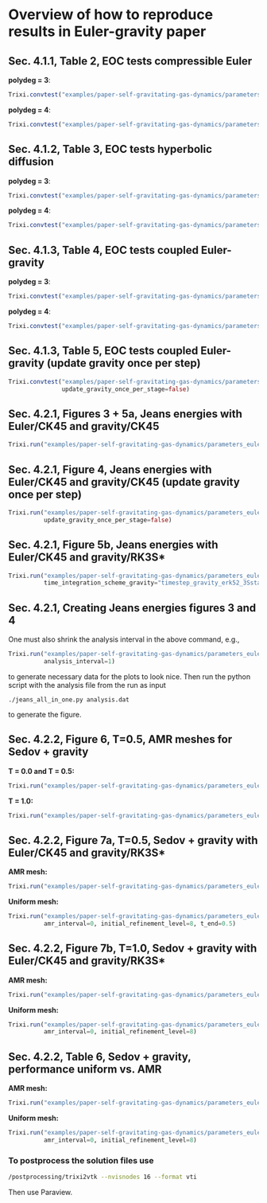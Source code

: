 # Overview of how to reproduce results in Euler-gravity paper

## Sec. 4.1.1, Table 2, EOC tests compressible Euler
**polydeg = 3**:
```julia
Trixi.convtest("examples/paper-self-gravitating-gas-dynamics/parameters_euler_eoc_test.toml", 4)
```

**polydeg = 4**:
```julia
Trixi.convtest("examples/paper-self-gravitating-gas-dynamics/parameters_euler_eoc_test.toml", 4, polydeg=4)
```

## Sec. 4.1.2, Table 3, EOC tests hyperbolic diffusion
**polydeg = 3**:
```julia
Trixi.convtest("examples/paper-self-gravitating-gas-dynamics/parameters_hyp_diff_eoc_test.toml", 4)
```

**polydeg = 4**:
```julia
Trixi.convtest("examples/paper-self-gravitating-gas-dynamics/parameters_hyp_diff_eoc_test.toml", 4, polydeg=4)
```

## Sec. 4.1.3, Table 4, EOC tests coupled Euler-gravity
**polydeg = 3**:
```julia
Trixi.convtest("examples/paper-self-gravitating-gas-dynamics/parameters_eulergravity_eoc_test.toml", 4)
```

**polydeg = 4**:
```julia
Trixi.convtest("examples/paper-self-gravitating-gas-dynamics/parameters_eulergravity_eoc_test.toml", 4, polydeg=4)
```

## Sec. 4.1.3, Table 5, EOC tests coupled Euler-gravity (update gravity once per step)
```julia
Trixi.convtest("examples/paper-self-gravitating-gas-dynamics/parameters_eulergravity_eoc_test.toml", 4,
               update_gravity_once_per_stage=false)
```

## Sec. 4.2.1, Figures 3 + 5a, Jeans energies with Euler/CK45 and gravity/CK45
```julia
Trixi.run("examples/paper-self-gravitating-gas-dynamics/parameters_euler_gravity_jeans_instability.toml")
```

## Sec. 4.2.1, Figure 4, Jeans energies with Euler/CK45 and gravity/CK45 (update gravity once per step)
```julia
Trixi.run("examples/paper-self-gravitating-gas-dynamics/parameters_euler_gravity_jeans_instability.toml",
          update_gravity_once_per_stage=false)
```

## Sec. 4.2.1, Figure 5b, Jeans energies with Euler/CK45 and gravity/RK3S*
```julia
Trixi.run("examples/paper-self-gravitating-gas-dynamics/parameters_euler_gravity_jeans_instability.toml",
          time_integration_scheme_gravity="timestep_gravity_erk52_3Sstar!", cfl_gravity=1.2)
```

## Sec. 4.2.1, Creating Jeans energies figures 3 and 4
One must also shrink the analysis interval in the above command, e.g.,
```julia
Trixi.run("examples/paper-self-gravitating-gas-dynamics/parameters_euler_gravity_jeans_instability.toml",
          analysis_interval=1)
```
to generate necessary data for the plots to look nice. Then run the python
script with the analysis file from the run as input
```
./jeans_all_in_one.py analysis.dat
```
to generate the figure.

## Sec. 4.2.2, Figure 6, T=0.5, AMR meshes for Sedov + gravity
**T = 0.0 and T = 0.5:**
```julia
Trixi.run("examples/paper-self-gravitating-gas-dynamics/parameters_euler_gravity_sedov_blast_wave.toml", t_end=0.5)
```

**T = 1.0:**
```julia
Trixi.run("examples/paper-self-gravitating-gas-dynamics/parameters_euler_gravity_sedov_blast_wave.toml")
```

## Sec. 4.2.2, Figure 7a, T=0.5, Sedov + gravity with Euler/CK45 and gravity/RK3S*
**AMR mesh:**
```julia
Trixi.run("examples/paper-self-gravitating-gas-dynamics/parameters_euler_gravity_sedov_blast_wave.toml", t_end=0.5)
```

**Uniform mesh:**
```julia
Trixi.run("examples/paper-self-gravitating-gas-dynamics/parameters_euler_gravity_sedov_blast_wave.toml",
          amr_interval=0, initial_refinement_level=8, t_end=0.5)
```

## Sec. 4.2.2, Figure 7b, T=1.0, Sedov + gravity with Euler/CK45 and gravity/RK3S*
**AMR mesh:**
```julia
Trixi.run("examples/paper-self-gravitating-gas-dynamics/parameters_euler_gravity_sedov_blast_wave.toml")
```

**Uniform mesh:**
```julia
Trixi.run("examples/paper-self-gravitating-gas-dynamics/parameters_euler_gravity_sedov_blast_wave.toml",
          amr_interval=0, initial_refinement_level=8)
```

## Sec. 4.2.2, Table 6, Sedov + gravity, performance uniform vs. AMR
**AMR mesh:**
```julia
Trixi.run("examples/paper-self-gravitating-gas-dynamics/parameters_euler_gravity_sedov_blast_wave.toml")
```

**Uniform mesh:**
```julia
Trixi.run("examples/paper-self-gravitating-gas-dynamics/parameters_euler_gravity_sedov_blast_wave.toml",
          amr_interval=0, initial_refinement_level=8)
```

### To postprocess the solution files use
```bash
/postprocessing/trixi2vtk --nvisnodes 16 --format vti
```
Then use Paraview.
